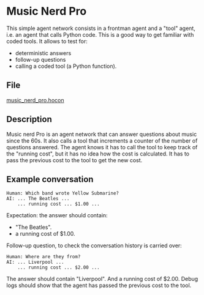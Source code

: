 # Music Nerd Pro

This simple agent network consists in a frontman agent and a "tool" agent,
i.e. an agent that calls Python code.
This is a good way to get familiar with coded tools.
It allows to test for:

* deterministic answers
* follow-up questions
* calling a coded tool (a Python function).

## File

[music_nerd_pro.hocon](../../registries/basic/music_nerd_pro.hocon)

## Description

Music nerd Pro is an agent network that can answer questions about music since the 60s.
It also calls a tool that increments a counter of the number of questions answered.
The agent knows it has to call the tool to keep track of the "running cost", but it
has no idea how the cost is calculated. It has to pass the previous cost to the tool
to get the new cost.

## Example conversation

```text
Human: Which band wrote Yellow Submarine?
AI: ... The Beatles ...
    ... running cost ... $1.00 ...
```

Expectation: the answer should contain:

* "The Beatles".
* a running cost of $1.00.

Follow-up question, to check the conversation history is carried over:

```text
Human: Where are they from?
AI: ... Liverpool ...
    ... running cost ... $2.00 ...
```

The answer should contain "Liverpool".
And a running cost of $2.00.
Debug logs should show that the agent has passed the previous cost to the tool.
